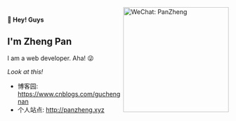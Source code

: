 <img src="http://panzheng.xyz/images/resource/wechat.jpg" alt="WeChat: PanZheng" align="right" height="240">

#### 👋 Hey! Guys

## I'm Zheng Pan

I am a web developer. Aha! 😜

_Look at this!_

- 博客园: https://www.cnblogs.com/guchengnan
- 个人站点: http://panzheng.xyz

